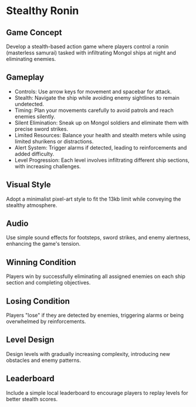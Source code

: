 # Stealthy Ronin

## Game Concept

Develop a stealth-based action game where players control a ronin (masterless samurai) tasked with infiltrating Mongol ships at night and eliminating enemies.

## Gameplay

- Controls: Use arrow keys for movement and spacebar for attack.
- Stealth: Navigate the ship while avoiding enemy sightlines to remain undetected.
- Timing: Plan your movements carefully to avoid patrols and reach enemies silently.
- Silent Elimination: Sneak up on Mongol soldiers and eliminate them with precise sword strikes.
- Limited Resources: Balance your health and stealth meters while using limited shurikens or distractions.
- Alert System: Trigger alarms if detected, leading to reinforcements and added difficulty.
- Level Progression: Each level involves infiltrating different ship sections, with increasing challenges.

## Visual Style

Adopt a minimalist pixel-art style to fit the 13kb limit while conveying the stealthy atmosphere.

## Audio

Use simple sound effects for footsteps, sword strikes, and enemy alertness, enhancing the game's tension.

## Winning Condition

Players win by successfully eliminating all assigned enemies on each ship section and completing objectives.

## Losing Condition

Players "lose" if they are detected by enemies, triggering alarms or being overwhelmed by reinforcements.

## Level Design

Design levels with gradually increasing complexity, introducing new obstacles and enemy patterns.

## Leaderboard

Include a simple local leaderboard to encourage players to replay levels for better stealth scores.
